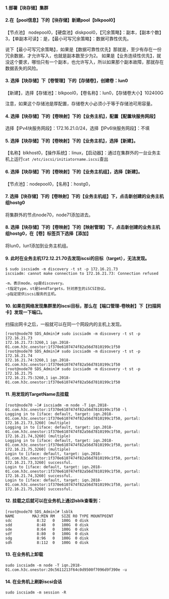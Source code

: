 #### 1.部署【块存储】集群
#### 2.在【pool信息】下的【块存储】新建pool【blkpool0】
【节点池】 nodepool0，【硬盘池】diskpool0，【冗余策略】：副本，【副本个数】3，【单副本可读】：是，【最小可写冗余策略】：数据可靠性优先。

说下【最小可写冗余策略】，如果是【数据可靠性优先】那就是，至少有存在一份冗余数据，才允许写入，也就是副本数至少为2。
如果是【业务连续性优先】，就没这个要求，哪怕只有一个副本，也允许写入，所以如果那个副本故障，那就存在数据丢失的风险。

#### 3. 选择【块存储】下【卷管理】下的【存储卷】，创建卷：lun0
【新建】，选择【存储池】：blkpool0，【卷名称】：lun0，【存储卷大小】102400G

注意，如果这个存储池是厚配置，存储卷大小必须小于等于存储池可用容量。

#### 4. 选择【块存储】下的【卷映射】下的【业务主机】，配置【配置块服务网段】
选择【IPv4块服务网段】：172.16.21.0/24，选择【IPv6块服务网段】：不填

#### 5. 选择【块存储】下的【卷映射】下的【业务主机】，选择【新建】。
【名称】blkhost0，【操作系统】：linux，【启动器】：通过在集群外的一台业务主机上运行`cat /etc/iscsi/initiatorname.iscsi`查出

#### 6. 选择【块存储】下的【卷映射】下的【业务主机组】，选择【新建】。
【节点池】：nodepool0，【名称】：hostg0，

#### 7. 选择【块存储】下的【卷映射】下的【业务主机组】下，点击新创建的业务主机组hostg0
将集群外的节点node70，node71添加进去。

#### 8. 选择【块存储】下的【卷映射】下的【映射管理】下，点击新创建的业务主机组hostg0，在【卷】标签页下选择【添加】
将lun0，lun1添加到业务主机组。

#### 9. 此时在业务主机172.12.21.70去发现iscsi的目标（target），无法发现。
```
$ sudo iscsiadm -m discovery -t st -p 172.16.21.73
iscsiadm: cannot make connection to 172.16.21.73: Connection refused

-m，表示mode，op是discovery。
-t指定type，st是SendTargets，针对原生的iSCSI协议。
-p指定提供iscsi服务的主机。
```

#### 10. 如果在网络发现集群里的iscsi目标，那么在【端口管理-卷映射】下【扫描网卡】发现一下端口。
扫描出网卡之后，一般就可以在同一个网段内的主机上发现。
```
[root@node70 SDS_Admin]# sudo iscsiadm -m discovery -t st -p 172.16.21.73
172.16.21.73:3260,1 iqn.2018-01.com.h3c.onestor:1f370e6107474f82a56d7810199c1f50
[root@node70 SDS_Admin]# sudo iscsiadm -m discovery -t st -p 172.16.21.74
172.16.21.74:3260,1 iqn.2018-01.com.h3c.onestor:1f370e6107474f82a56d7810199c1f50
[root@node70 SDS_Admin]# sudo iscsiadm -m discovery -t st -p 172.16.21.75
172.16.21.75:3260,1 iqn.2018-01.com.h3c.onestor:1f370e6107474f82a56d7810199c1f50
```

#### 11. 用发现的TargetName去挂载
```
[root@node70 ~]# iscsiadm -m node -T iqn.2018-01.com.h3c.onestor:1f370e6107474f82a56d7810199c1f50 -l
Logging in to [iface: default, target: iqn.2018-01.com.h3c.onestor:1f370e6107474f82a56d7810199c1f50, portal: 172.16.21.73,3260] (multiple)
Logging in to [iface: default, target: iqn.2018-01.com.h3c.onestor:1f370e6107474f82a56d7810199c1f50, portal: 172.16.21.74,3260] (multiple)
Logging in to [iface: default, target: iqn.2018-01.com.h3c.onestor:1f370e6107474f82a56d7810199c1f50, portal: 172.16.21.75,3260] (multiple)
Login to [iface: default, target: iqn.2018-01.com.h3c.onestor:1f370e6107474f82a56d7810199c1f50, portal: 172.16.21.73,3260] successful.
Login to [iface: default, target: iqn.2018-01.com.h3c.onestor:1f370e6107474f82a56d7810199c1f50, portal: 172.16.21.74,3260] successful.
Login to [iface: default, target: iqn.2018-01.com.h3c.onestor:1f370e6107474f82a56d7810199c1f50, portal: 172.16.21.75,3260] successful.
```

#### 12. 挂载之后就可以在业务机上通过lsblk查看到：
```
[root@node70 SDS_Admin]# lsblk
NAME        MAJ:MIN RM   SIZE RO TYPE MOUNTPOINT
sdc           8:32   0   100G  0 disk
sdd           8:48   0   100G  0 disk
sde           8:64   0   100G  0 disk
sdf           8:80   0   100G  0 disk
sdg           8:96   0   100G  0 disk
sdh           8:112  0   100G  0 disk
```

#### 13. 在业务机上卸载
```
sudo iscsiadm -m node -T iqn.2018-01.com.h3c.onestor:20c5611213f64c0d9500f7096d9f390e -u
```

#### 14. 在业务机上刷新iscsi会话
```
sudo iscsiadm -m session -R
```

